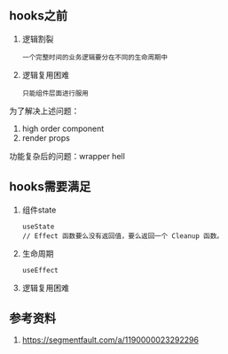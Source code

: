 

## hooks之前

1. 逻辑割裂

   ```
   一个完整时间的业务逻辑要分在不同的生命周期中
   ```

2. 逻辑复用困难

   ```
   只能组件层面进行服用
   ```

为了解决上述问题：

1. high order component
2. render props

功能复杂后的问题：wrapper hell

## hooks需要满足

1. 组件state

   ```
   useState 
   // Effect 函数要么没有返回值，要么返回一个 Cleanup 函数。
   ```

   

2. 生命周期

   ```
   useEffect
   
   ```

   

3. 逻辑复用困难



## 参考资料

1. https://segmentfault.com/a/1190000023292296